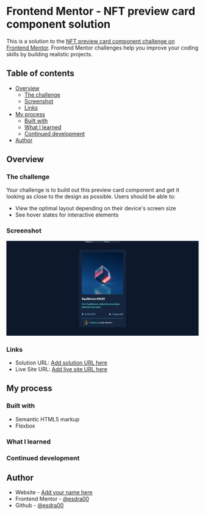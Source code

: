 # Frontend Mentor - NFT preview card component solution

This is a solution to the [NFT preview card component challenge on Frontend Mentor](https://www.frontendmentor.io/challenges/nft-preview-card-component-SbdUL_w0U). Frontend Mentor challenges help you improve your coding skills by building realistic projects.

## Table of contents

-    [Overview](#overview)
     -    [The challenge](#the-challenge)
     -    [Screenshot](#screenshot)
     -    [Links](#links)
-    [My process](#my-process)
     -    [Built with](#built-with)
     -    [What I learned](#what-i-learned)
     -    [Continued development](#continued-development)
-    [Author](#author)

## Overview

### The challenge

Your challenge is to build out this preview card component and get it looking as close to the design as possible.
Users should be able to:

-    View the optimal layout depending on their device's screen size
-    See hover states for interactive elements

### Screenshot

![](./screenshot.png)

### Links

-    Solution URL: [Add solution URL here](https://github.com/esdra00/nft-preview-card-componenr.git)
-    Live Site URL: [Add live site URL here](https://esdra00.github.io/nft-preview-card-componenr/)

## My process

### Built with

-    Semantic HTML5 markup
-    Flexbox

### What I learned

### Continued development

## Author

-    Website - [Add your name here](https://www.your-site.com)
-    Frontend Mentor - [@esdra00](https://www.frontendmentor.io/profile/esdra00)
-    Github - [@esdra00](https://github.com/esdra00)

